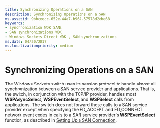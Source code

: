 ```yaml
---
title: Synchronizing Operations on a SAN
description: Synchronizing Operations on a SAN
ms.assetid: 9bbceecc-652e-44a7-b969-57578d2ebe68
keywords:
- synchronization WDK SANs
- SAN synchronizations WDK
- Windows Sockets Direct WDK , SAN synchronizations
ms.date: 04/20/2017
ms.localizationpriority: medium
---
```


# Synchronizing Operations on a SAN





The Windows Sockets switch uses its session protocol to handle almost all synchronization between a SAN service provider and applications. That is, the switch, in conjunction with the TCP/IP provider, handles most **WSPAsyncSelect**, **WSPEventSelect**, and **WSPSelect** calls from applications. The switch does not forward these calls to a SAN service provider except when specifying the FD\_ACCEPT and FD\_CONNECT network event codes in calls to a SAN service provider's [**WSPEventSelect**](https://msdn.microsoft.com/library/windows/hardware/ff566287) function, as described in [Setting Up a SAN Connection](setting-up-a-san-connection.md).

 

 






